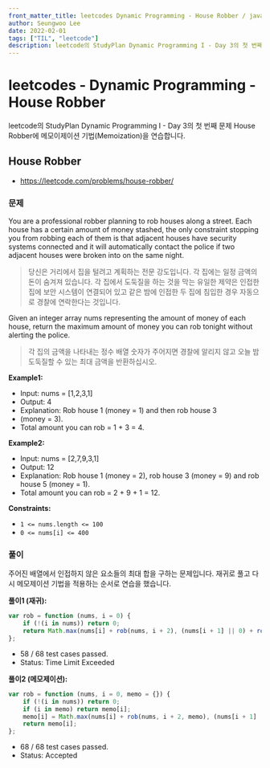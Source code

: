 ```yaml
---
front_matter_title: leetcodes Dynamic Programming - House Robber / javascript
author: Seungwoo Lee
date: 2022-02-01
tags: ["TIL", "leetcode"]
description: leetcode의 StudyPlan Dynamic Programming I - Day 3의 첫 번째 문제 House Robber에 메모이제이션 기법(Memoization)을 연습합니다.
---
```


# leetcodes - Dynamic Programming - House Robber

leetcode의 StudyPlan Dynamic Programming I - Day 3의 첫 번째 문제 House Robber에 메모이제이션 기법(Memoization)을 연습합니다.

## House Robber

* <https://leetcode.com/problems/house-robber/>

### 문제

You are a professional robber planning to rob houses along a street. Each house has a certain amount of money stashed, the only constraint stopping you from robbing each of them is that adjacent houses have security systems connected and it will automatically contact the police if two adjacent houses were broken into on the same night.
> 당신은 거리에서 집을 털려고 계획하는 전문 강도입니다. 각 집에는 일정 금액의 돈이 숨겨져 있습니다. 각 집에서 도둑질을 하는 것을 막는 유일한 제약은 인접한 집에 보안 시스템이 연결되어 있고 같은 밤에 인접한 두 집에 침입한 경우 자동으로 경찰에 연락한다는 것입니다.

Given an integer array nums representing the amount of money of each house, return the maximum amount of money you can rob tonight without alerting the police.
> 각 집의 금액을 나타내는 정수 배열 숫자가 주어지면 경찰에 알리지 않고 오늘 밤 도둑질할 수 있는 최대 금액을 반환하십시오.

**Example1:**

* Input: nums = [1,2,3,1]
* Output: 4
* Explanation: Rob house 1 (money = 1) and then rob house 3
* (money = 3).
* Total amount you can rob = 1 + 3 = 4.

**Example2:**

* Input: nums = [2,7,9,3,1]
* Output: 12
* Explanation: Rob house 1 (money = 2), rob house 3 (money = 9) and rob house 5 (money = 1).
* Total amount you can rob = 2 + 9 + 1 = 12.

**Constraints:**

* `1 <= nums.length <= 100`
* `0 <= nums[i] <= 400`

### 풀이

주어진 배열에서 인접하지 않은 요소들의 최대 합을 구하는 문제입니다. 재귀로 풀고 다시 메모제이션 기법을 적용하는 순서로 연습을 했습니다.

**풀이1 (재귀):**

```js
var rob = function (nums, i = 0) {
    if (!(i in nums)) return 0;
    return Math.max(nums[i] + rob(nums, i + 2), (nums[i + 1] || 0) + rob(nums, i + 3));
};
```

* 58 / 68 test cases passed.
* Status: Time Limit Exceeded

**풀이2 (메모제이션):**

```js
var rob = function (nums, i = 0, memo = {}) {
    if (!(i in nums)) return 0;
    if (i in memo) return memo[i];
    memo[i] = Math.max(nums[i] + rob(nums, i + 2, memo), (nums[i + 1] || 0) + rob(nums, i + 3, memo));
    return memo[i];
};
```

* 68 / 68 test cases passed.
* Status: Accepted

<Comment/>
